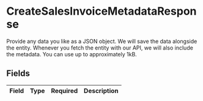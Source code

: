 # CreateSalesInvoiceMetadataResponse

Provide any data you like as a JSON object. We will save the data alongside the entity. Whenever
you fetch the entity with our API, we will also include the metadata. You can use up to approximately 1kB.


## Fields

| Field       | Type        | Required    | Description |
| ----------- | ----------- | ----------- | ----------- |